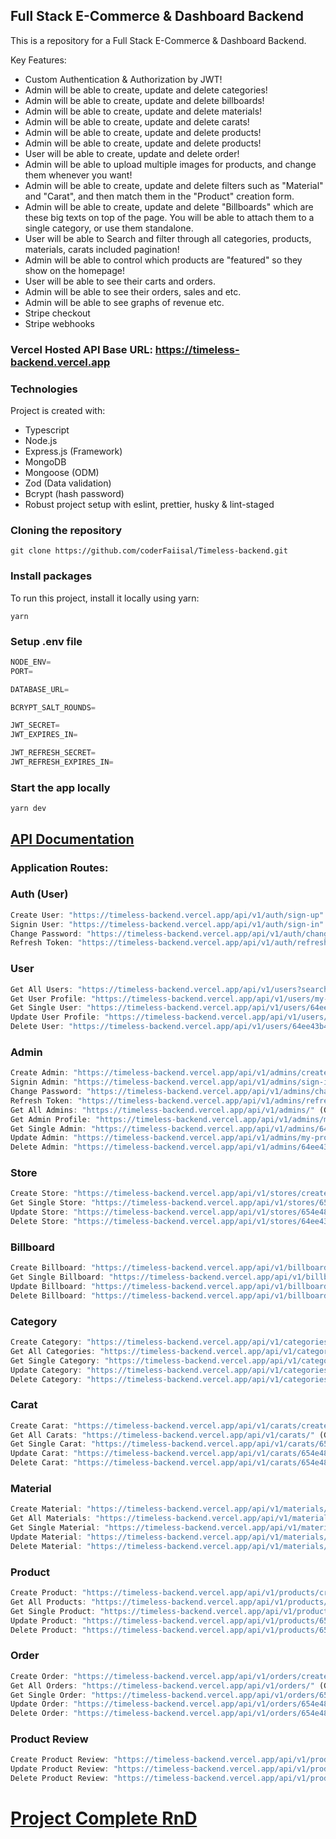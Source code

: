 ## Full Stack E-Commerce & Dashboard Backend

This is a repository for a Full Stack E-Commerce & Dashboard Backend.

Key Features:

- Custom Authentication & Authorization by JWT!
- Admin will be able to create, update and delete categories!
- Admin will be able to create, update and delete billboards!
- Admin will be able to create, update and delete materials!
- Admin will be able to create, update and delete carats!
- Admin will be able to create, update and delete products!
- Admin will be able to create, update and delete products!
- User will be able to create, update and delete order!
- Admin will be able to upload multiple images for products, and change them whenever you want!
- Admin will be able to create, update and delete filters such as "Material" and "Carat", and then match them in the "Product" creation form.
- Admin will be able to create, update and delete "Billboards" which are these big texts on top of the page. You will be able to attach them to a single category, or use them standalone.
- User will be able to Search and filter through all categories, products, materials, carats included pagination!
- Admin will be able to control which products are "featured" so they show on the homepage!
- User will be able to see their carts and orders.
- Admin will be able to see their orders, sales and etc.
- Admin will be able to see graphs of revenue etc.
- Stripe checkout
- Stripe webhooks

### Vercel Hosted API Base URL: https://timeless-backend.vercel.app

### Technologies

Project is created with:

- Typescript
- Node.js
- Express.js (Framework)
- MongoDB
- Mongoose (ODM)
- Zod (Data validation)
- Bcrypt (hash password)
- Robust project setup with eslint, prettier, husky & lint-staged

### Cloning the repository

```shell
git clone https://github.com/coderFaiisal/Timeless-backend.git
```

### Install packages

To run this project, install it locally using yarn:

```shell
yarn
```

### Setup .env file

```ts
NODE_ENV=
PORT=

DATABASE_URL=

BCRYPT_SALT_ROUNDS=

JWT_SECRET=
JWT_EXPIRES_IN=

JWT_REFRESH_SECRET=
JWT_REFRESH_EXPIRES_IN=
```

### Start the app locally

```shell
yarn dev
```

## [API Documentation](https://documenter.getpostman.com/view/29322785/2s9YXk3gAs)

### Application Routes:

### Auth (User)

```ts
Create User: "https://timeless-backend.vercel.app/api/v1/auth/sign-up" (POST)
Signin User: "https://timeless-backend.vercel.app/api/v1/auth/sign-in" (POST)
Change Password: "https://timeless-backend.vercel.app/api/v1/auth/change-password" (POST)
Refresh Token: "https://timeless-backend.vercel.app/api/v1/auth/refresh-token" (POST)
```

### User

```ts
Get All Users: "https://timeless-backend.vercel.app/api/v1/users?search&filter" (GET) (Admin)
Get User Profile: "https://timeless-backend.vercel.app/api/v1/users/my-profile" (GET) (Auth User)
Get Single User: "https://timeless-backend.vercel.app/api/v1/users/64ee43b42c55973c5e376ac8" (Single GET) (Admin)
Update User Profile: "https://timeless-backend.vercel.app/api/v1/users/my-profile" (PATCH) (Auth User)
Delete User: "https://timeless-backend.vercel.app/api/v1/users/64ee43b42c55973c5e376ac8" (DELETE) (Auth User)
```

### Admin

```ts
Create Admin: "https://timeless-backend.vercel.app/api/v1/admins/create-admin" (POST)
Signin Admin: "https://timeless-backend.vercel.app/api/v1/admins/sign-in" (POST)
Change Password: "https://timeless-backend.vercel.app/api/v1/admins/change-password" (POST)
Refresh Token: "https://timeless-backend.vercel.app/api/v1/admins/refresh-token" (POST)
Get All Admins: "https://timeless-backend.vercel.app/api/v1/admins/" (GET) (Admin)
Get Admin Profile: "https://timeless-backend.vercel.app/api/v1/admins/my-profile" (GET) (Admin)
Get Single Admin: "https://timeless-backend.vercel.app/api/v1/admins/64ee43b42c55973c5e376ac8" (GET) (Admin)
Update Admin: "https://timeless-backend.vercel.app/api/v1/admins/my-profile" (PATCH) (Admin)
Delete Admin: "https://timeless-backend.vercel.app/api/v1/admins/64ee43b42c55973c5e376ac8" (DELETE) (Admin)
```

### Store

```ts
Create Store: "https://timeless-backend.vercel.app/api/v1/stores/create-store" (POST) (Admin)
Get Single Store: "https://timeless-backend.vercel.app/api/v1/stores/654e4850e878e7c1c8804100" (GET) (Admin)
Update Store: "https://timeless-backend.vercel.app/api/v1/stores/654e4850e878e7c1c8804100" (PATCH) (Admin)
Delete Store: "https://timeless-backend.vercel.app/api/v1/stores/64ee43b42c55973c5e376ac8" (DELETE) (Super Admin)
```

### Billboard

```ts
Create Billboard: "https://timeless-backend.vercel.app/api/v1/billboards/create-billboard" (POST) (Admin)
Get Single Billboard: "https://timeless-backend.vercel.app/api/v1/billboards/654e4850e878e7c1c8804100" (GET) (Admin)
Update Billboard: "https://timeless-backend.vercel.app/api/v1/billboards/654e4850e878e7c1c8804100" (PATCH) (Admin)
Delete Billboard: "https://timeless-backend.vercel.app/api/v1/billboards/654e4850e878e7c1c8804100" (DELETE) (Super Admin)
```

### Category

```ts
Create Category: "https://timeless-backend.vercel.app/api/v1/categories/create-category" (POST) (Admin)
Get All Categories: "https://timeless-backend.vercel.app/api/v1/categories/" (GET)
Get Single Category: "https://timeless-backend.vercel.app/api/v1/categories/654e4850e878e7c1c8804100" (GET)
Update Category: "https://timeless-backend.vercel.app/api/v1/categories/654e4850e878e7c1c8804100" (PATCH) (Admin)
Delete Category: "https://timeless-backend.vercel.app/api/v1/categories/654e4850e878e7c1c8804100" (DELETE) (Super Admin)
```

### Carat

```ts
Create Carat: "https://timeless-backend.vercel.app/api/v1/carats/create-carat" (POST) (Admin)
Get All Carats: "https://timeless-backend.vercel.app/api/v1/carats/" (GET) (Admin)
Get Single Carat: "https://timeless-backend.vercel.app/api/v1/carats/654e4850e878e7c1c8804100" (GET) (Admin)
Update Carat: "https://timeless-backend.vercel.app/api/v1/carats/654e4850e878e7c1c8804100" (PATCH) (Admin)
Delete Carat: "https://timeless-backend.vercel.app/api/v1/carats/654e4850e878e7c1c8804100" (DELETE) (Super Admin)
```

### Material

```ts
Create Material: "https://timeless-backend.vercel.app/api/v1/materials/create-material" (POST) (Admin)
Get All Materials: "https://timeless-backend.vercel.app/api/v1/materials/" (GET) (Admin)
Get Single Material: "https://timeless-backend.vercel.app/api/v1/materials/654e4850e878e7c1c8804100" (GET) (Admin)
Update Material: "https://timeless-backend.vercel.app/api/v1/materials/654e4850e878e7c1c8804100" (PATCH) (Admin)
Delete Material: "https://timeless-backend.vercel.app/api/v1/materials/654e4850e878e7c1c8804100" (DELETE) (Super Admin)
```

### Product

```ts
Create Product: "https://timeless-backend.vercel.app/api/v1/products/create-product" (POST) (Admin)
Get All Products: "https://timeless-backend.vercel.app/api/v1/products/" (GET)
Get Single Product: "https://timeless-backend.vercel.app/api/v1/products/654e4850e878e7c1c8804100" (GET)
Update Product: "https://timeless-backend.vercel.app/api/v1/products/654e4850e878e7c1c8804100" (PATCH) (Admin)
Delete Product: "https://timeless-backend.vercel.app/api/v1/products/654e4850e878e7c1c8804100" (DELETE) (Super Admin)
```

### Order

```ts
Create Order: "https://timeless-backend.vercel.app/api/v1/orders/create-order" (POST) (User)
Get All Orders: "https://timeless-backend.vercel.app/api/v1/orders/" (GET) (Admin & Auth User)
Get Single Order: "https://timeless-backend.vercel.app/api/v1/orders/654e4850e878e7c1c8804100" (GET) (Admin & Auth User)
Update Order: "https://timeless-backend.vercel.app/api/v1/orders/654e4850e878e7c1c8804100" (PATCH) (Admin & Auth User)
Delete Order: "https://timeless-backend.vercel.app/api/v1/orders/654e4850e878e7c1c8804100" (DELETE) (Admin & Auth User)
```

### Product Review

```ts
Create Product Review: "https://timeless-backend.vercel.app/api/v1/productReviews/654f59d43c04a5a4966d5917" (POST) (User)
Update Product Review: "https://timeless-backend.vercel.app/api/v1/productReviews/654f59d43c04a5a4966d5917" (PATCH) (User)
Delete Product Review: "https://timeless-backend.vercel.app/api/v1/productReviews/654f59d43c04a5a4966d5917" (DELETE) (User)
```

# [Project Complete RnD](https://www.notion.so/Timeless-Jewellery-c2fc3a5892ac4a3fa74dd9a1401dd402?pvs=4)
